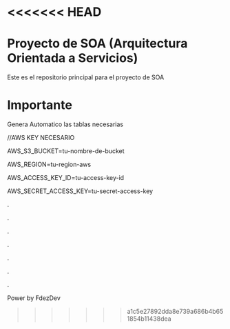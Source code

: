 <<<<<<< HEAD
=======
# Proyecto de SOA (Arquitectura Orientada a Servicios)

Este es el repositorio principal para el proyecto de SOA

# Importante

Genera Automatico las tablas necesarias 

//AWS KEY NECESARIO

AWS_S3_BUCKET=tu-nombre-de-bucket

AWS_REGION=tu-region-aws

AWS_ACCESS_KEY_ID=tu-access-key-id

AWS_SECRET_ACCESS_KEY=tu-secret-access-key

.

.

.

.

.

.

.

Power by FdezDev
>>>>>>> a1c5e27892dda8e739a686b4b651854b11438dea
